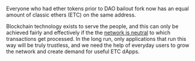 Everyone who had ether tokens prior to DAO bailout fork now has an equal amount of classic ethers (ETC) on the same address.

Blockchain technology exists to serve the people, and this can only be achieved fairly and effectively if the the [network is neutral](https://medium.com/@bit_novosti/a-crypto-decentralist-manifesto-6ba1fa0b9ede) to which transactions get processed. In the long run, only applications that run this way will be truly trustless, and we need the help of everyday users to grow the network and create demand for useful ETC dApps.
